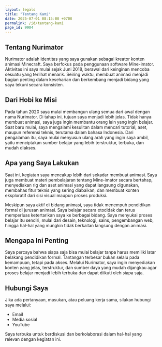 ```yaml
---
layout: legals
title: "Tentang Kami"
date: 2025-07-01 08:15:00 +0700
permalink: /id/tentang-kami
page_id: 9904
---
```


## Tentang Nurimator

Nurimator adalah identitas yang saya gunakan sebagai kreator konten animasi Minecraft. Saya berfokus pada penggunaan software Mine-imator. Aktivitas ini saya mulai sejak Juni 2018, berawal dari keinginan mencoba sesuatu yang terlihat menarik. Seiring waktu, membuat animasi menjadi bagian penting dalam keseharian dan berkembang menjadi bidang yang saya tekuni secara konsisten.

## Dari Hobi ke Misi

Pada tahun 2020 saya mulai membangun ulang semua dari awal dengan nama Nurimator. Di tahap ini, tujuan saya menjadi lebih jelas. Tidak hanya membuat animasi, saya juga ingin membantu orang lain yang ingin belajar. Saat baru mulai, saya mengalami kesulitan dalam mencari tutorial, aset, maupun referensi teknis, terutama dalam bahasa Indonesia. Dari pengalaman itu, saya mulai menyusun ulang arah yang ingin saya ambil, yaitu menciptakan sumber belajar yang lebih terstruktur, terbuka, dan mudah diakses.

## Apa yang Saya Lakukan

Saat ini, kegiatan saya mencakup lebih dari sekadar membuat animasi. Saya juga membuat materi pembelajaran tentang Mine-imator secara bertahap, menyediakan rig dan aset animasi yang dapat langsung digunakan, membahas fitur teknis yang sering diabaikan, dan membuat konten eksploratif dari sisi visual maupun proses produksi.

Meskipun saya aktif di bidang animasi, saya tidak menempuh pendidikan formal di jurusan animasi. Saya belajar secara otodidak dan terus memperluas ketertarikan saya ke berbagai bidang. Saya menyukai proses belajar itu sendiri, mulai dari desain, teknologi, sains, pengembangan web, hingga hal-hal yang mungkin tidak berkaitan langsung dengan animasi.

## Mengapa Ini Penting

Saya percaya bahwa siapa saja bisa mulai belajar tanpa harus memiliki latar belakang pendidikan formal. Tantangan terbesar bukan selalu pada kemampuan, tetapi pada akses. Melalui Nurimator, saya ingin menyediakan konten yang jelas, terstruktur, dan sumber daya yang mudah dijangkau agar proses belajar menjadi lebih terbuka dan dapat diikuti oleh siapa saja.

## Hubungi Saya

Jika ada pertanyaan, masukan, atau peluang kerja sama, silakan hubungi saya melalui:

- Email  
- Media sosial  
- YouTube  

Saya terbuka untuk berdiskusi dan berkolaborasi dalam hal-hal yang relevan dengan kegiatan ini.
